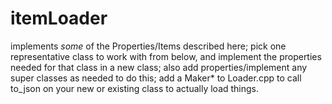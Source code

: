 # itemLoader
implements *some* of the Properties/Items described here; pick one representative class to work with from below, and implement the properties needed for that class in a new class; also add properties/implement any super classes as needed to do this; add a Maker* to Loader.cpp to call to_json on your new or existing class to actually load things.
